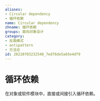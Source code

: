 ```yaml
---
aliases:
- Circular dependency
- 循环依赖
name: Circular dependency
zhname: 循环依赖
groups: 面向对象设计
category:
- 反面模式
- antipattern
- 方法论
id: 20220703232548_7ed76de5a65e4df9
---
```


# 循环依赖


在对象或软件模块中，直接或间接引入循环依赖。
